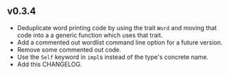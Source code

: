 ## v0.3.4

* Deduplicate word printing code by using the trait `Word` and moving
  that code into a a generic function which uses that trait.
* Add a commented out wordlist command line option for a future
  version.
* Remove some commented out code.
* Use the `Self` keyword in `impl`s instead of the type's concrete
  name.
* Add this CHANGELOG.
